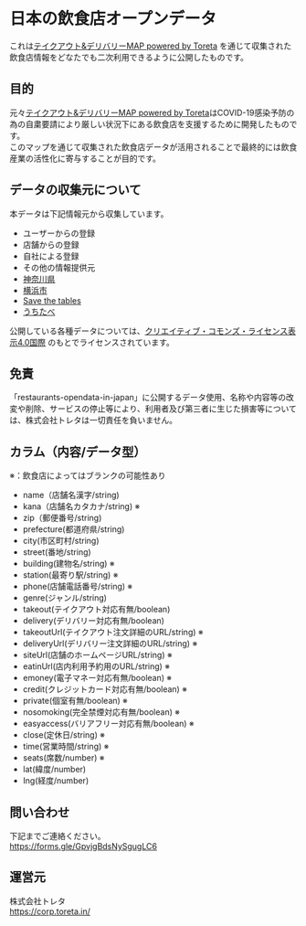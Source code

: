 # 日本の飲食店オープンデータ

これは[テイクアウト&デリバリーMAP powered by Toreta](https://takeout-delivery-map.toreta.in/) を通じて収集された飲食店情報をどなたでも二次利用できるように公開したものです。

## 目的

元々[テイクアウト&デリバリーMAP powered by Toreta](https://takeout-delivery-map.toreta.in/)はCOVID-19感染予防の為の自粛要請により厳しい状況下にある飲食店を支援するために開発したものです。<br>
このマップを通じて収集された飲食店データが活用されることで最終的には飲食産業の活性化に寄与することが目的です。

## データの収集元について

本データは下記情報元から収集しています。
- ユーザーからの登録
- 店舗からの登録
- 自社による登録
- その他の情報提供元
 - [神奈川県](https://www.pref.kanagawa.jp/docs/k8d/prs/r1058152.html)
 - [横浜市](https://www.city.yokohama.lg.jp/business/kigyoshien/syogyo/covid-19/takeout-delivery/takeout.html)
 - [Save the tables](https://savethetables.org/)
 - [うちたべ](https://uchitabe.com/)

公開している各種データについては、[クリエイティブ・コモンズ・ライセンス表示4.0国際](https://creativecommons.org/licenses/by/4.0/deed.ja) のもとでライセンスされています。

## 免責

「restaurants-opendata-in-japan」に公開するデータ使用、名称や内容等の改変や削除、サービスの停止等により、利用者及び第三者に生じた損害等については、株式会社トレタは一切責任を負いません。

## カラム（内容/データ型）
※：飲食店によってはブランクの可能性あり
- name（店舗名漢字/string)
- kana（店舗名カタカナ/string) ※
- zip（郵便番号/string)
- prefecture(都道府県/string)
- city(市区町村/string)
- street(番地/string)
- building(建物名/string) ※
- station(最寄り駅/string) ※
- phone(店舗電話番号/string) ※
- genre(ジャンル/string)
- takeout(テイクアウト対応有無/boolean)
- delivery(デリバリー対応有無/boolean)
- takeoutUrl(テイクアウト注文詳細のURL/string) ※
- deliveryUrl(デリバリー注文詳細のURL/string) ※
- siteUrl(店舗のホームページURL/string) ※
- eatinUrl(店内利用予約用のURL/string) ※
- emoney(電子マネー対応有無/boolean) ※
- credit(クレジットカード対応有無/boolean) ※
- private(個室有無/boolean) ※
- nosomoking(完全禁煙対応有無/boolean) ※
- easyaccess(バリアフリー対応有無/boolean) ※
- close(定休日/string) ※
- time(営業時間/string) ※
- seats(席数/number) ※
- lat(緯度/number)
- Ing(経度/number)

## 問い合わせ

下記までご連絡ください。<br>
https://forms.gle/GpvjgBdsNySgugLC6

## 運営元

株式会社トレタ<br>
https://corp.toreta.in/

